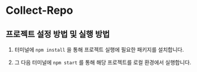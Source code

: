 # Collect-Repo

## 프로젝트 설정 방법 및 실행 방법

1. 터미널에 ``npm install`` 을 통해 프로젝트 실행에 필요한 패키지를 설치합니다.

2. 그 다음 터미널에 ``npm start`` 를 통해 해당 프로젝트를 로컬 환경에서 실행합니다.
